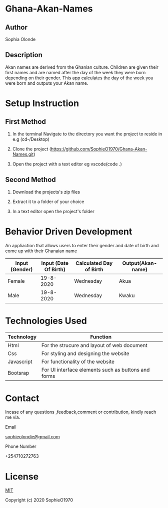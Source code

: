 # Ghana-Akan-Names

## Author

Sophia Olonde

## Description

Akan names are derived from the Ghanian culture. Children are given their first names and are named after the day of the week they were born depending on their gender. This app calculates the day of the week you were born and outputs your Akan name.

# Setup Instruction
## First Method
1. In the terminal Navigate to the directory you want the project to reside in e.g (cd-/Desktop)

2. Clone the project (https://github.com/SophieO1970/Ghana-Akan-Names.git)

3. Open the project with a text editor eg vscode(code .)

## Second Method
1. Download the projects's zip files

2. Extract it to a folder of your choice

3. In a text editor open the project's folder

# Behavior Driven Development

An appliaction that allows users to enter their gender and date of birth and come up with their Ghanaian name

| Input (Gender) | Input (Date Of Birth) | Calculated Day of Birth | Output(Akan-name) |
| ----------- | ----------- | ----------- | ----------- |
| Female | 19-8-2020 | Wednesday | Akua |
| Male | 19-8-2020 | Wednesday | Kwaku |

# Technologies Used

| Technology | Function |
| ----------- | ----------- |
| Html | For the strucure and layout of web document |
| Css| For styling and designing the website|
| Javascript | For functionality of the website|
| Bootsrap | For UI interface elements such as buttons and forms |

# Contact
Incase of any questions ,feedback,comment or contribution, kindly reach me via.

Email

sophieolondie@gmail.com

Phone Number

+254710272763

# License

[MIT](https://github.com/sophieO1970/Ghana-Akan-Names/blob/master/LICENSE)

Copyright (c) 2020 SophieO1970
